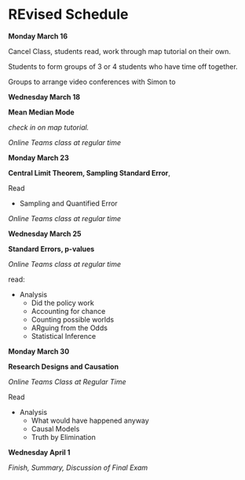 # REvised Schedule

**Monday March 16**

Cancel Class, students read, work through map tutorial on their own. 

Students to form groups of 3 or 4 students who have time off together. 

Groups to arrange video conferences with Simon to 

**Wednesday March 18**

**Mean Median Mode**

*check in on map tutorial.*

*Online Teams class at regular time* 

**Monday March 23**

**Central Limit Theorem, Sampling Standard Error**, 

Read

- Sampling and Quantified Error

*Online Teams class at regular time*

**Wednesday March 25**

**Standard Errors, p-values**

*Online Teams class at regular time*

read: 

- Analysis
  - Did the policy work
  - Accounting for chance
  - Counting possible worlds
  - ARguing from the Odds
  - Statistical Inference

**Monday March 30**

**Research Designs and Causation**

*Online Teams Class at Regular Time*

Read

- Analysis 
  - What would have happened anyway
  - Causal Models
  - Truth by Elimination

**Wednesday April 1**

*Finish, Summary, Discussion of Final Exam*

